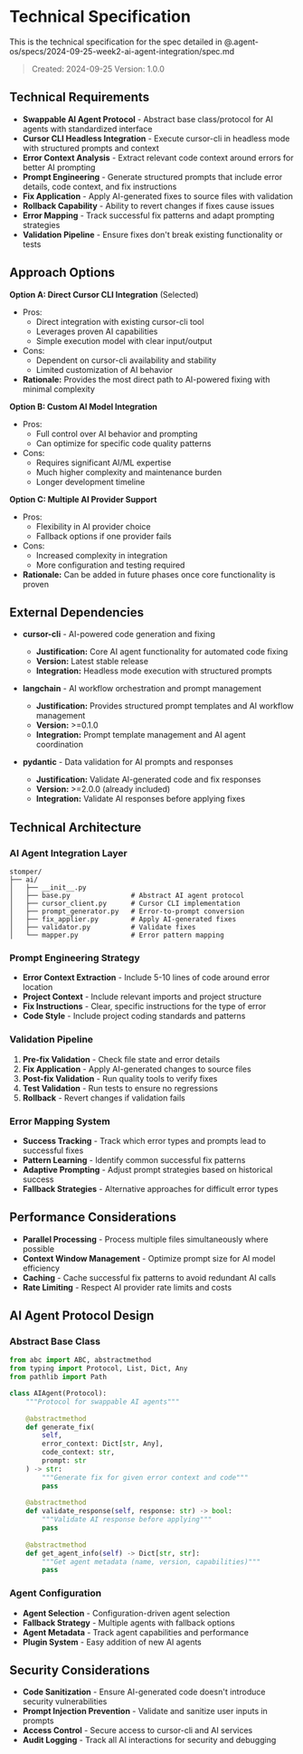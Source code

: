 # Technical Specification

This is the technical specification for the spec detailed in @.agent-os/specs/2024-09-25-week2-ai-agent-integration/spec.md

> Created: 2024-09-25
> Version: 1.0.0

## Technical Requirements

- **Swappable AI Agent Protocol** - Abstract base class/protocol for AI agents with standardized interface
- **Cursor CLI Headless Integration** - Execute cursor-cli in headless mode with structured prompts and context
- **Error Context Analysis** - Extract relevant code context around errors for better AI prompting
- **Prompt Engineering** - Generate structured prompts that include error details, code context, and fix instructions
- **Fix Application** - Apply AI-generated fixes to source files with validation
- **Rollback Capability** - Ability to revert changes if fixes cause issues
- **Error Mapping** - Track successful fix patterns and adapt prompting strategies
- **Validation Pipeline** - Ensure fixes don't break existing functionality or tests

## Approach Options

**Option A: Direct Cursor CLI Integration** (Selected)
- Pros: 
  - Direct integration with existing cursor-cli tool
  - Leverages proven AI capabilities
  - Simple execution model with clear input/output
- Cons:
  - Dependent on cursor-cli availability and stability
  - Limited customization of AI behavior
- **Rationale:** Provides the most direct path to AI-powered fixing with minimal complexity

**Option B: Custom AI Model Integration**
- Pros:
  - Full control over AI behavior and prompting
  - Can optimize for specific code quality patterns
- Cons:
  - Requires significant AI/ML expertise
  - Much higher complexity and maintenance burden
  - Longer development timeline

**Option C: Multiple AI Provider Support**
- Pros:
  - Flexibility in AI provider choice
  - Fallback options if one provider fails
- Cons:
  - Increased complexity in integration
  - More configuration and testing required
- **Rationale:** Can be added in future phases once core functionality is proven

## External Dependencies

- **cursor-cli** - AI-powered code generation and fixing
  - **Justification:** Core AI agent functionality for automated code fixing
  - **Version:** Latest stable release
  - **Integration:** Headless mode execution with structured prompts

- **langchain** - AI workflow orchestration and prompt management
  - **Justification:** Provides structured prompt templates and AI workflow management
  - **Version:** >=0.1.0
  - **Integration:** Prompt template management and AI agent coordination

- **pydantic** - Data validation for AI prompts and responses
  - **Justification:** Validate AI-generated code and fix responses
  - **Version:** >=2.0.0 (already included)
  - **Integration:** Validate AI responses before applying fixes

## Technical Architecture

### AI Agent Integration Layer
```
stomper/
├── ai/
│   ├── __init__.py
│   ├── base.py               # Abstract AI agent protocol
│   ├── cursor_client.py      # Cursor CLI implementation
│   ├── prompt_generator.py   # Error-to-prompt conversion
│   ├── fix_applier.py        # Apply AI-generated fixes
│   ├── validator.py          # Validate fixes
│   └── mapper.py             # Error pattern mapping
```

### Prompt Engineering Strategy
- **Error Context Extraction** - Include 5-10 lines of code around error location
- **Project Context** - Include relevant imports and project structure
- **Fix Instructions** - Clear, specific instructions for the type of error
- **Code Style** - Include project coding standards and patterns

### Validation Pipeline
1. **Pre-fix Validation** - Check file state and error details
2. **Fix Application** - Apply AI-generated changes to source files
3. **Post-fix Validation** - Run quality tools to verify fixes
4. **Test Validation** - Run tests to ensure no regressions
5. **Rollback** - Revert changes if validation fails

### Error Mapping System
- **Success Tracking** - Track which error types and prompts lead to successful fixes
- **Pattern Learning** - Identify common successful fix patterns
- **Adaptive Prompting** - Adjust prompt strategies based on historical success
- **Fallback Strategies** - Alternative approaches for difficult error types

## Performance Considerations

- **Parallel Processing** - Process multiple files simultaneously where possible
- **Context Window Management** - Optimize prompt size for AI model efficiency
- **Caching** - Cache successful fix patterns to avoid redundant AI calls
- **Rate Limiting** - Respect AI provider rate limits and costs

## AI Agent Protocol Design

### Abstract Base Class
```python
from abc import ABC, abstractmethod
from typing import Protocol, List, Dict, Any
from pathlib import Path

class AIAgent(Protocol):
    """Protocol for swappable AI agents"""
    
    @abstractmethod
    def generate_fix(
        self, 
        error_context: Dict[str, Any], 
        code_context: str, 
        prompt: str
    ) -> str:
        """Generate fix for given error context and code"""
        pass
    
    @abstractmethod
    def validate_response(self, response: str) -> bool:
        """Validate AI response before applying"""
        pass
    
    @abstractmethod
    def get_agent_info(self) -> Dict[str, str]:
        """Get agent metadata (name, version, capabilities)"""
        pass
```

### Agent Configuration
- **Agent Selection** - Configuration-driven agent selection
- **Fallback Strategy** - Multiple agents with fallback options
- **Agent Metadata** - Track agent capabilities and performance
- **Plugin System** - Easy addition of new AI agents

## Security Considerations

- **Code Sanitization** - Ensure AI-generated code doesn't introduce security vulnerabilities
- **Prompt Injection Prevention** - Validate and sanitize user inputs in prompts
- **Access Control** - Secure access to cursor-cli and AI services
- **Audit Logging** - Track all AI interactions for security and debugging
